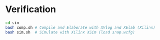 # Verification

```bash
cd sim
bash comp.sh # Compile and Elaborate with XVlog and XElab (Xilinx)
bash sim.sh  # Simulate with Xilinx XSim (load snap.wcfg)
```